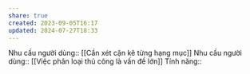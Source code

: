 ```yaml
---
share: true
created: 2023-09-05T16:17
updated: 2024-07-27T18:33
---
```

Nhu cầu người dùng:: [[Cần xét cặn kẽ từng hạng mục]]
Nhu cầu người dùng:: [[Việc phân loại thủ công là vấn đề lớn]]
Tính năng::
